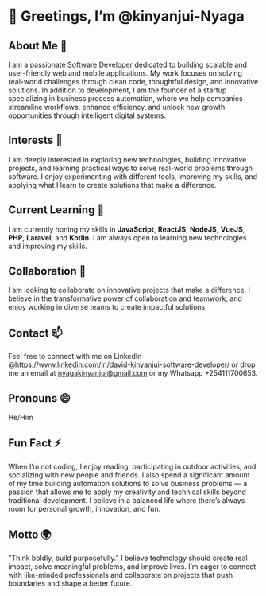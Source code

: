 # 👋 Greetings, I’m @kinyanjui-Nyaga

## About Me 🚀
I am a passionate Software Developer dedicated to building scalable and user-friendly web and mobile applications. My work focuses on solving real-world challenges through clean code, thoughtful design, and innovative solutions. In addition to development, I am the founder of a startup specializing in business process automation, where we help companies streamline workflows, enhance efficiency, and unlock new growth opportunities through intelligent digital systems.

## Interests 👀
I am deeply interested in exploring new technologies, building innovative projects, and learning practical ways to solve real-world problems through software. I enjoy experimenting with different tools, improving my skills, and applying what I learn to create solutions that make a difference.

## Current Learning 🌱
I am currently honing my skills in **JavaScript**, **ReactJS**, **NodeJS**, **VueJS**, **PHP**, **Laravel**, and **Kotlin**. I am always open to learning new technologies and improving my skills.

## Collaboration 💞️
I am looking to collaborate on innovative projects that make a difference. I believe in the transformative power of collaboration and teamwork, and enjoy working in diverse teams to create impactful solutions.

## Contact 📫
Feel free to connect with me on LinkedIn @https://www.linkedin.com/in/david-kinyanjui-software-developer/ or drop me an email at nyagakinyanjui@gmail.com or my Whatsapp +254111700653.

## Pronouns 😄
He/Him

## Fun Fact ⚡
When I’m not coding, I enjoy reading, participating in outdoor activities, and socializing with new people and friends. I also spend a significant amount of my time building automation solutions to solve business problems — a passion that allows me to apply my creativity and technical skills beyond traditional development. I believe in a balanced life where there’s always room for personal growth, innovation, and fun.

## Motto 🌍
"Think boldly, build purposefully." I believe technology should create real impact, solve meaningful problems, and improve lives. I’m eager to connect with like-minded professionals and collaborate on projects that push boundaries and shape a better future.

<!---
kinyanjui-Nyaga/kinyanjui-Nyaga is a ✨ special ✨ repository because its `README.md` (this file) appears on your GitHub profile.
You can click the Preview link to take a look at your changes.
--->
